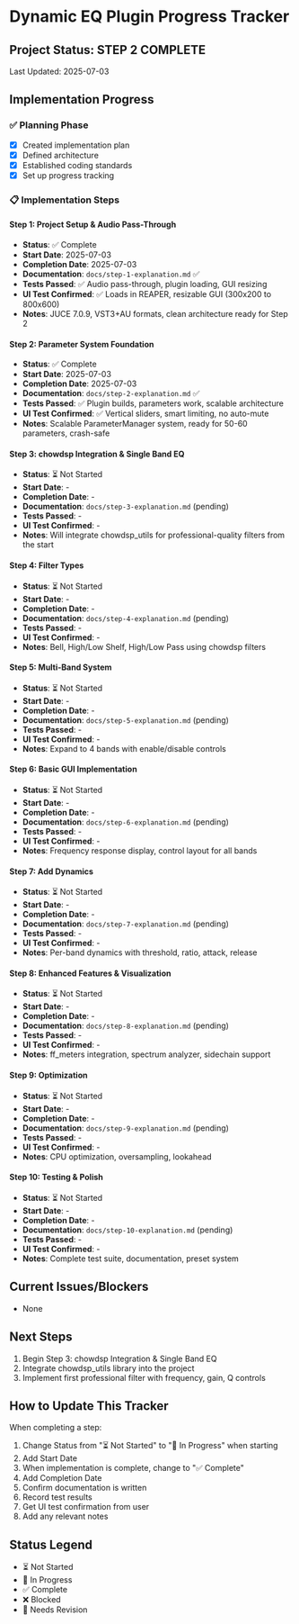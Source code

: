 # Dynamic EQ Plugin Progress Tracker

## Project Status: STEP 2 COMPLETE
Last Updated: 2025-07-03

## Implementation Progress

### ✅ Planning Phase
- [x] Created implementation plan
- [x] Defined architecture
- [x] Established coding standards
- [x] Set up progress tracking

### 📋 Implementation Steps

#### Step 1: Project Setup & Audio Pass-Through
- **Status**: ✅ Complete
- **Start Date**: 2025-07-03
- **Completion Date**: 2025-07-03
- **Documentation**: `docs/step-1-explanation.md` ✅
- **Tests Passed**: ✅ Audio pass-through, plugin loading, GUI resizing
- **UI Test Confirmed**: ✅ Loads in REAPER, resizable GUI (300x200 to 800x600)
- **Notes**: JUCE 7.0.9, VST3+AU formats, clean architecture ready for Step 2

#### Step 2: Parameter System Foundation
- **Status**: ✅ Complete
- **Start Date**: 2025-07-03
- **Completion Date**: 2025-07-03
- **Documentation**: `docs/step-2-explanation.md` ✅
- **Tests Passed**: ✅ Plugin builds, parameters work, scalable architecture
- **UI Test Confirmed**: ✅ Vertical sliders, smart limiting, no auto-mute
- **Notes**: Scalable ParameterManager system, ready for 50-60 parameters, crash-safe

#### Step 3: chowdsp Integration & Single Band EQ
- **Status**: ⏳ Not Started
- **Start Date**: -
- **Completion Date**: -
- **Documentation**: `docs/step-3-explanation.md` (pending)
- **Tests Passed**: -
- **UI Test Confirmed**: -
- **Notes**: Will integrate chowdsp_utils for professional-quality filters from the start

#### Step 4: Filter Types
- **Status**: ⏳ Not Started
- **Start Date**: -
- **Completion Date**: -
- **Documentation**: `docs/step-4-explanation.md` (pending)
- **Tests Passed**: -
- **UI Test Confirmed**: -
- **Notes**: Bell, High/Low Shelf, High/Low Pass using chowdsp filters

#### Step 5: Multi-Band System
- **Status**: ⏳ Not Started
- **Start Date**: -
- **Completion Date**: -
- **Documentation**: `docs/step-5-explanation.md` (pending)
- **Tests Passed**: -
- **UI Test Confirmed**: -
- **Notes**: Expand to 4 bands with enable/disable controls

#### Step 6: Basic GUI Implementation
- **Status**: ⏳ Not Started
- **Start Date**: -
- **Completion Date**: -
- **Documentation**: `docs/step-6-explanation.md` (pending)
- **Tests Passed**: -
- **UI Test Confirmed**: -
- **Notes**: Frequency response display, control layout for all bands

#### Step 7: Add Dynamics
- **Status**: ⏳ Not Started
- **Start Date**: -
- **Completion Date**: -
- **Documentation**: `docs/step-7-explanation.md` (pending)
- **Tests Passed**: -
- **UI Test Confirmed**: -
- **Notes**: Per-band dynamics with threshold, ratio, attack, release

#### Step 8: Enhanced Features & Visualization
- **Status**: ⏳ Not Started
- **Start Date**: -
- **Completion Date**: -
- **Documentation**: `docs/step-8-explanation.md` (pending)
- **Tests Passed**: -
- **UI Test Confirmed**: -
- **Notes**: ff_meters integration, spectrum analyzer, sidechain support

#### Step 9: Optimization
- **Status**: ⏳ Not Started
- **Start Date**: -
- **Completion Date**: -
- **Documentation**: `docs/step-9-explanation.md` (pending)
- **Tests Passed**: -
- **UI Test Confirmed**: -
- **Notes**: CPU optimization, oversampling, lookahead

#### Step 10: Testing & Polish
- **Status**: ⏳ Not Started
- **Start Date**: -
- **Completion Date**: -
- **Documentation**: `docs/step-10-explanation.md` (pending)
- **Tests Passed**: -
- **UI Test Confirmed**: -
- **Notes**: Complete test suite, documentation, preset system

## Current Issues/Blockers
- None

## Next Steps
1. Begin Step 3: chowdsp Integration & Single Band EQ
2. Integrate chowdsp_utils library into the project
3. Implement first professional filter with frequency, gain, Q controls

## How to Update This Tracker

When completing a step:
1. Change Status from "⏳ Not Started" to "🔄 In Progress" when starting
2. Add Start Date
3. When implementation is complete, change to "✅ Complete"
4. Add Completion Date
5. Confirm documentation is written
6. Record test results
7. Get UI test confirmation from user
8. Add any relevant notes

## Status Legend
- ⏳ Not Started
- 🔄 In Progress
- ✅ Complete
- ❌ Blocked
- 🔧 Needs Revision